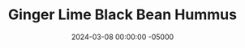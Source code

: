 ---
layout: post
title:  "Ginger Lime Black Bean Hummus"
date:   2024-03-08 00:00:00 -05000
categories: 
- Recipes
- Savory Sauces
permalink: /recipes/ginger-hummus
image: /assets/Food/Savory Sauces/Ginger Hummus/ginger-hummus-cover.jpg
ing: gingerhummus-ing
facts: gingerhummus-facts
section1: 
start2: 
section2: 
start3: 
section3: 
start4: 
section4: 
start5: 
section5: 
Prep: 10
Rest: 
Cook: 
Source1: https://www.acouplecooks.com/ginger-lime-hummus/#tasty-recipes-18368-jump-target
Source2: 
whisk: https://s.samsungfood.com/70cc0
tags: 
- asian
- sesame oil
- black bean
- garbanzo bean
- chickpea
- pinto bean
- kidney bean
- lime juice
- fresh ginger
- minced ginger
- ginger
- soy sauce
- blend
- dip
- spread
- dressing
Description: Today I had a ton of fresh ginger left over lying around and a can of black beans calling my name. Here, I've made hummus using black beans, ginger, and lime juice in place of the regular chickpeas, garlic, and lemon juice. The addition of the soy sauce and sesame oil takes it to another level. This recipe also contains no garlic or onion for those who are sensitive to it, and it only has 5 ingredients!. Each serving is about 2 tbsp, or 31 g<br>&emsp;Check out some of my other flavors of hummus as well!  They're all either contain either low or no oil, making them lower in fat and calories than traditional.  I have plenty of differnent flavors coming from various spices, roasted vegetables, differnet nut and seed butters, and even different beans:<br>- <a href="/recipes/classic-tahini-hummus">Classic Tahini Hummus</a><br>- <a href="/recipes/creamy-pesto-hummus">Creamy Pesto Hummus</a><br>- <a href="/recipes/roasted-red-pepper-hummus">Roasted Red Pepper Hummus</a><br>- <a href="/recipes/roasted-garlic-hummus">Cheesy Garlic Hummus</a><br>- <a href="/recipes/sweet-potato-hummus">Golden Sweet Potato Hummus</a><br>- <a href="/recipes/roasted-eggplant-hummus">Mediterranean Roasted Eggplant Hummus</a><br>- <a href="/recipes/roasted-beet-hummus">Creamy Roasted Beet Hummus</a><br>- <a href="/recipes/hummus">Lemony Taco Inspired Hummus</a>
Instructions: 
- Using a strainer, drain and rinse your can of beans. Here, I used a 15.5 oz can of black beans, but chickpeas or any other beans would be perfect here too<br><br>

- Add all ingredients to a food processor, and blend until super smooth. Make sure there are no small bits of bean skin there, so keep blending until you have a totally homogenous spread<br><br>
- <center><img src="/assets/Food/Savory Sauces/Ginger Hummus/ginger-hummus-2.jpg" alt="" class="instruction-image"></center><br>

- Transfer to an airtight container, and store in the fridge. Use as a dip, spread, or dressing
---